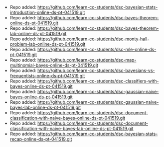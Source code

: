 
- Repo added: https://github.com/learn-co-students/dsc-bayesian-stats-introduction-online-ds-pt-041519.git
- Repo added: https://github.com/learn-co-students/dsc-bayes-theorem-online-ds-pt-041519.git
- Repo added: https://github.com/learn-co-students/dsc-bayes-theorem-lab-online-ds-pt-041519.git
- Repo added: https://github.com/learn-co-students/dsc-monty-hall-problem-lab-online-ds-pt-041519.git
- Repo added: https://github.com/learn-co-students/dsc-mle-online-ds-pt-041519.git
- Repo added: https://github.com/learn-co-students/dsc-map-multinomial-bayes-online-ds-pt-041519.git
- Repo added: https://github.com/learn-co-students/dsc-bayesians-vs-frequentists-online-ds-pt-041519.git
- Repo added: https://github.com/learn-co-students/dsc-classifiers-with-bayes-online-ds-pt-041519.git
- Repo added: https://github.com/learn-co-students/dsc-gaussian-naive-bayes-online-ds-pt-041519.git
- Repo added: https://github.com/learn-co-students/dsc-gaussian-naive-bayes-lab-online-ds-pt-041519.git
- Repo added: https://github.com/learn-co-students/dsc-document-classification-with-naive-bayes-online-ds-pt-041519.git
- Repo added: https://github.com/learn-co-students/dsc-document-classification-with-naive-bayes-lab-online-ds-pt-041519.git
- Repo added: https://github.com/learn-co-students/dsc-bayesian-stats-recap-online-ds-pt-041519.git